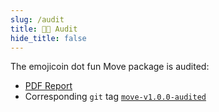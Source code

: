 ```yaml
---
slug: /audit
title: 🧑‍💻 Audit
hide_title: false
---
```


The emojicoin dot fun  Move package is audited:

- [PDF Report]
- Corresponding `git` tag [`move-v1.0.0-audited`]

[pdf report]: https://econia-labs.notion.site/emojicoin-dot-fun-audit-8806ffea2b594c8e846ce3d32e5630b9
[`move-v1.0.0-audited`]: https://github.com/econia-labs/emojicoin-dot-fun/releases/tag/move-v1.0.0-audited
